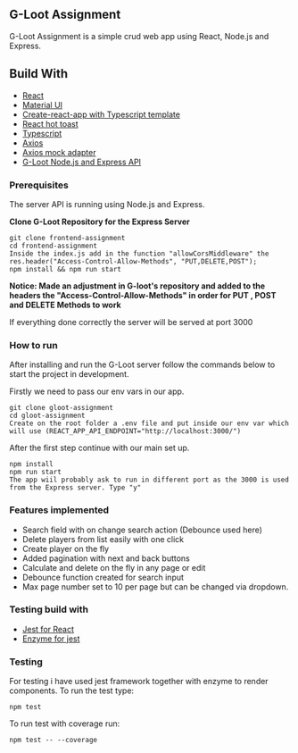 ## G-Loot Assignment

G-Loot Assignment is a simple crud web app using React, Node.js and Express.
## Build With

* [React](https://reactjs.org/)
* [Material UI](https://material-ui.com/)
* [Create-react-app with Typescript template](https://create-react-app.dev/docs/adding-typescript/)
* [React hot toast](https://github.com/timolins/react-hot-toast)
* [Typescript](https://www.typescriptlang.org/docs/handbook/react.html)
* [Axios](https://github.com/axios/axios)
* [Axios mock adapter](https://github.com/ctimmerm/axios-mock-adapter#readme)
* [G-Loot Node.js and Express API](https://github.com/g-loot/frontend-assignment)

### Prerequisites

The server API is running using Node.js and Express. 

**Clone G-Loot Repository for the Express Server**

```
git clone frontend-assignment
cd frontend-assignment
Inside the index.js add in the function "allowCorsMiddleware" the res.header("Access-Control-Allow-Methods", "PUT,DELETE,POST");
npm install && npm run start
```

**Notice: Made an adjustment in G-loot's repository and added to the headers the "Access-Control-Allow-Methods" in order for PUT , POST and DELETE Methods to work**

If everything done correctly the server will be served at port 3000

### How to run 

After installing and run the G-Loot server follow the commands below to start the project in development.

Firstly we need to pass our env vars in our app.
```
git clone gloot-assignment
cd gloot-assignment
Create on the root folder a .env file and put inside our env var which will use (REACT_APP_API_ENDPOINT="http://localhost:3000/")
```

After the first step continue with our main set up.
```
npm install
npm run start
The app wiil probably ask to run in different port as the 3000 is used from the Express server. Type "y"
```

### Features implemented
* Search field with on change search action (Debounce used here)
* Delete players from list easily with one click
* Create player on the fly
* Added pagination with next and back buttons
* Calculate and delete on the fly in any page or edit
* Debounce function created for search input
* Max page number set to 10 per page but can be changed via dropdown.

### Testing build with

* [Jest for React](https://jestjs.io/)
* [Enzyme for jest](https://enzymejs.github.io/enzyme/)

### Testing

For testing i have used jest framework together with enzyme to render components.
To run the test type:

```
npm test
```

To run test with coverage run:

```
npm test -- --coverage
```

